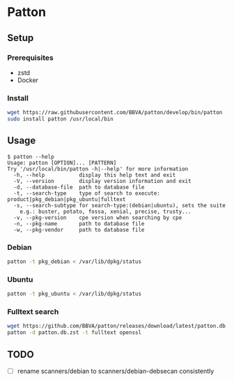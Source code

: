 # Patton

## Setup

### Prerequisites

- zstd
- Docker

### Install

```sh
wget https://raw.githubusercontent.com/BBVA/patton/develop/bin/patton
sudo install patton /usr/local/bin
```

## Usage

```console
$ patton --help
Usage: patton [OPTION]... [PATTERN]
Try '/usr/local/bin/patton -h|--help' for more information
  -h, --help           display this help text and exit
  -V, --version        display version information and exit
  -d, --database-file  path to database file
  -t, --search-type    type of search to execute: product|pkg_debian|pkg_ubuntu|fulltext
  -s, --search-subtype for search-type:(debian|ubuntu), sets the suite
    e.g.: buster, potato, fossa, xenial, precise, trusty...
  -v, --pkg-version    cpe version when searching by cpe
  -n, --pkg-name       path to database file
  -w, --pkg-vendor     path to database file

```

### Debian

```sh
patton -t pkg_debian < /var/lib/dpkg/status
```

### Ubuntu

```sh
patton -t pkg_ubuntu < /var/lib/dpkg/status
```

### Fulltext search

```sh
wget https://github.com/BBVA/patton/releases/download/latest/patton.db.zst
patton -d patton.db.zst -t fulltext openssl
```

## TODO

- [ ] rename scanners/debian to scanners/debian-debsecan consistently
